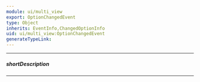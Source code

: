 ```yaml
---
module: ui/multi_view
export: OptionChangedEvent
type: Object
inherits: EventInfo,ChangedOptionInfo
uid: ui/multi_view:OptionChangedEvent
generateTypeLink: 
---
```

---
##### shortDescription
<!-- Description goes here -->

---
<!-- Description goes here -->